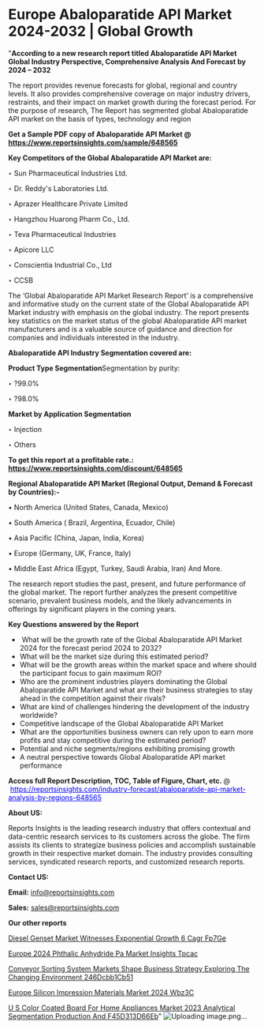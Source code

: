 # Europe Abaloparatide API Market 2024-2032 | Global Growth

"<strong>According to a new research report titled Abaloparatide API Market Global Industry Perspective, Comprehensive Analysis And Forecast by 2024 – 2032</strong>

The report provides revenue forecasts for global, regional and country levels. It also provides comprehensive coverage on major industry drivers, restraints, and their impact on market growth during the forecast period. For the purpose of research, The Report has segmented global Abaloparatide API market on the basis of types, technology and region

<strong>Get a Sample PDF copy of Abaloparatide API Market </strong><strong>@<a href=https://www.reportsinsights.com/sample/648565 style=color:#0000ff;> https://www.reportsinsights.com/sample/648565</a></strong></font>

<strong>Key Competitors of the Global Abaloparatide API Market are:</strong>

‣ Sun Pharmaceutical Industries Ltd.

‣ Dr. Reddy's Laboratories Ltd.

‣ Aprazer Healthcare Private Limited

‣ Hangzhou Huarong Pharm Co., Ltd.

‣ Teva Pharmaceutical Industries

‣ Apicore LLC

‣ Conscientia Industrial Co., Ltd

‣ CCSB

The ‘Global Abaloparatide API Market Research Report’ is a comprehensive and informative study on the current state of the Global Abaloparatide API Market industry with emphasis on the global industry. The report presents key statistics on the market status of the global Abaloparatide API market manufacturers and is a valuable source of guidance and direction for companies and individuals interested in the industry.

<strong>Abaloparatide API Industry Segmentation covered are:</strong>

<strong>Product Type Segmentation</strong>Segmentation by purity: 

‣ ?99.0%

‣ ?98.0%

<strong>Market by Application Segmentation</strong>

‣ Injection

‣ Others

<strong>To get this report at a profitable rate.: <a href=https://www.reportsinsights.com/discount/648565 style=color:#0000ff;>https://www.reportsinsights.com/discount/648565</a></strong></font>

<strong>Regional Abaloparatide API Market (Regional Output, Demand &amp; Forecast by Countries):-</strong>

• North America (United States, Canada, Mexico)

• South America ( Brazil, Argentina, Ecuador, Chile)

• Asia Pacific (China, Japan, India, Korea)

• Europe (Germany, UK, France, Italy)

• Middle East Africa (Egypt, Turkey, Saudi Arabia, Iran) And More.

The research report studies the past, present, and future performance of the global market. The report further analyzes the present competitive scenario, prevalent business models, and the likely advancements in offerings by significant players in the coming years.

<strong>Key Questions answered by the Report</strong>
<ul>
  <li> What will be the growth rate of the Global Abaloparatide API Market 2024 for the forecast period 2024 to 2032?</li>
  <li>What will be the market size during this estimated period?</li>
  <li>What will be the growth areas within the market space and where should the participant focus to gain maximum ROI?</li>
  <li>Who are the prominent industries players dominating the Global Abaloparatide API Market and what are their business strategies to stay ahead in the competition against their rivals?</li>
  <li>What are kind of challenges hindering the development of the industry worldwide?</li>
  <li>Competitive landscape of the Global Abaloparatide API Market</li>
  <li>What are the opportunities business owners can rely upon to earn more profits and stay competitive during the estimated period?</li>
  <li>Potential and niche segments/regions exhibiting promising growth</li>
  <li>A neutral perspective towards Global Abaloparatide API market performance</li>
</ul>
<strong>Access full Report Description, TOC, Table of Figure, Chart, etc. </strong>@  <a href=https://reportsinsights.com/industry-forecast/abaloparatide-api-market-analysis-by-regions-648565 style=color:#0000ff;>https://reportsinsights.com/industry-forecast/abaloparatide-api-market-analysis-by-regions-648565</a></font>

<strong><strong>About US</strong>:</strong>

Reports Insights is the leading research industry that offers contextual and data-centric research services to its customers across the globe. The firm assists its clients to strategize business policies and accomplish sustainable growth in their respective market domain. The industry provides consulting services, syndicated research reports, and customized research reports.

<strong>Contact US:</strong>

<p class=""""><b>Email:</b> <a href=mailto:info@reportsinsights.com>info@reportsinsights.com</a></p>
<p class=""""><b>Sales:</b> <a href=mailto:sales@reportsinsights.com>sales@reportsinsights.com</a></p>

<strong>Our other reports</strong>

<a href=https://www.linkedin.com/pulse/diesel-genset-market-witnesses-exponential-growth-6-cagr-fp7ge/>Diesel Genset Market Witnesses Exponential Growth 6 Cagr Fp7Ge</a>

<a href=https://www.linkedin.com/pulse/europe-2024-phthalic-anhydride-pa-market-insights-tpcac/>Europe 2024 Phthalic Anhydride Pa Market Insights Tpcac</a>

<a href=https://medium.com/@anuragakarte041/conveyor-sorting-system-markets-shape-business-strategy-exploring-the-changing-environment-246dcbb1cb51>Conveyor Sorting System Markets Shape Business Strategy Exploring The Changing Environment 246Dcbb1Cb51</a>

<a href=https://www.linkedin.com/pulse/europe-silicon-impression-materials-market-2024-wbz3c/>Europe Silicon Impression Materials Market 2024 Wbz3C</a>

<a href=https://medium.com/@aanarkumar6/u-s-color-coated-board-for-home-appliances-market-2023-analytical-segmentation-production-and-f45d313d66eb>U S Color Coated Board For Home Appliances Market 2023 Analytical Segmentation Production And F45D313D66Eb</a>"
![Uploading image.png…]()
